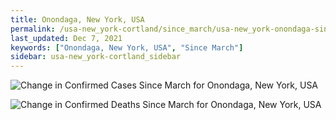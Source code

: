 ```yaml
---
title: Onondaga, New York, USA
permalink: /usa-new_york-cortland/since_march/usa-new_york-onondaga-since_march.html
last_updated: Dec 7, 2021
keywords: ["Onondaga, New York, USA", "Since March"]
sidebar: usa-new_york-cortland_sidebar
---
```


![Change in Confirmed Cases Since March for Onondaga, New York, USA](/covid_tracker/images/graphs/usa-new_york-onondaga-delta_confirmed-since_march_graph.png)

![Change in Confirmed Deaths Since March for Onondaga, New York, USA](/covid_tracker/images/graphs/usa-new_york-onondaga-delta_deaths-since_march_graph.png)
